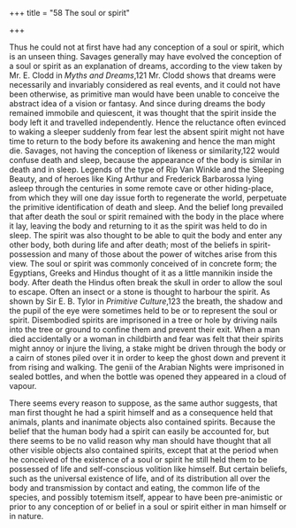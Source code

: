 +++
title = "58 The soul or spirit"

+++

Thus he could not at first have had any conception of a soul or spirit, which is an unseen thing. Savages generally may have evolved the conception of a soul or spirit as an explanation of dreams, according to the view taken by Mr. E. Clodd in *Myths and Dreams*,121 Mr. Clodd shows that dreams were necessarily and invariably considered as real events, and it could not have been otherwise, as primitive man would have been unable to conceive the abstract idea of a vision or fantasy. And since during dreams the body remained immobile and quiescent, it was thought that the spirit inside the body left it and travelled independently. Hence the reluctance often evinced to waking a sleeper suddenly from fear lest the absent spirit might not have time to return to the body before its awakening and hence the man might die. Savages, not having the conception of likeness or similarity,122 would confuse death and sleep, because the appearance of the body is similar in death and in sleep. Legends of the type of Rip Van Winkle and the Sleeping Beauty, and of heroes like King Arthur and Frederick Barbarossa lying asleep through the centuries in some remote cave or other hiding-place, from which they will one day issue forth to regenerate the world, perpetuate the primitive identification of death and sleep. And the belief long prevailed that after death the soul or spirit remained with the body in the place where it lay, leaving the body and returning to it as the spirit was held to do in sleep. The spirit was also thought to be able to quit the body and enter any other body, both during life and after death; most of the beliefs in spirit-possession and many of those about the power of witches arise from this view. The soul or spirit was commonly conceived of in concrete form; the Egyptians, Greeks and Hindus thought of it as a little mannikin inside the body. After death the Hindus often break the skull in order to allow the soul to escape. Often an insect or a stone is thought to harbour the spirit. As shown by Sir E. B. Tylor in *Primitive Culture*,123 the breath, the shadow and the pupil of the eye were sometimes held to be or to represent the soul or spirit. Disembodied spirits are imprisoned in a tree or hole by driving nails into the tree or ground to confine them and prevent their exit. When a man died accidentally or a woman in childbirth and fear was felt that their spirits might annoy or injure the living, a stake might be driven through the body or a cairn of stones piled over it in order to keep the ghost down and prevent it from rising and walking. The genii of the Arabian Nights were imprisoned in sealed bottles, and when the bottle was opened they appeared in a cloud of vapour. 

There seems every reason to suppose, as the same author suggests, that man first thought he had a spirit himself and as a consequence held that animals, plants and inanimate objects also contained spirits. Because the belief that the human body had a spirit can easily be accounted for, but there seems to be no valid reason why man should have thought that all other visible objects also contained spirits, except that at the period when he conceived of the existence of a soul or spirit he still held them to be possessed of life and self-conscious volition like himself. But certain beliefs, such as the universal existence of life, and of its distribution all over the body and transmission by contact and eating, the common life of the species, and possibly totemism itself, appear to have been pre-animistic or prior to any conception of or belief in a soul or spirit either in man himself or in nature. 

